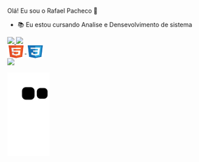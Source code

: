 Olá! Eu sou o Rafael Pacheco 👋

- 📚 Eu estou cursando Analise e Densevolvimento de sistema

<div>
  <a href="https://github.com/rafaelpache">
  <img height="180em" src="https://github-readme-stats.vercel.app/api?username=rafaelpache&show_icons=true&theme=dark&include_all_commits=true&count_private=true"/>
  <img height="150em" src="https://github-readme-stats.vercel.app/api/top-langs/?username=rafaelpache&layout=compact&langs_count=7&theme=dark"/>
</div>
<div>
   <img align="center" alt="Rafa-HTML" height="30" width="40" src="https://raw.githubusercontent.com/devicons/devicon/master/icons/html5/html5-original.svg">
  <img align="center" alt="Rafa-CSS" height="30" width="40" src="https://raw.githubusercontent.com/devicons/devicon/master/icons/css3/css3-original.svg">
 <div>
   
   <div> 
  <a href="https://www.linkedin.com/in/rafaelpachecoleite/" target="_blank"><img src="https://img.shields.io/badge/-LinkedIn-%230077B5?style=for-the-badge&logo=linkedin&logoColor=white" target="_blank"></a> 
 
  ![Snake animation](https://github.com/rafaballerini/rafaballerini/blob/output/github-contribution-grid-snake.svg)
 
</div>
 
